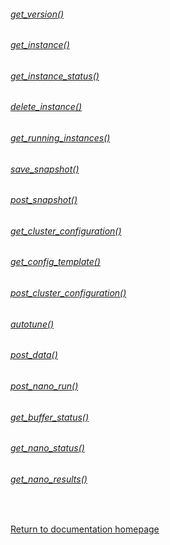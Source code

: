 ###### [get_version()](./Functions/get_version.md)

###### [get_instance()](./Functions/get_instance.md)

###### [get_instance_status()](./Functions/get_instance_status.md)

###### [delete_instance()](./Functions/delete_instance.md)

###### [get_running_instances()](./Functions/get_running_instances.md)

###### [save_snapshot()](./Functions/save_snapshot.md)

###### [post_snapshot()](./Functions/post_snapshot.md)

###### [get_cluster_configuration()](./Functions/get_cluster_configuration.md)

###### [get_config_template()](./Functions/get_config_template.md)

###### [post_cluster_configuration()](./Functions/post_cluster_configuration.md)

###### [autotune()](./Functions/autotune.md)

###### [post_data()](./Functions/post_data.md)

###### [post_nano_run()](./Functions/post_nano_run.md)

###### [get_buffer_status()](./Functions/get_buffer_status.md)

###### [get_nano_status()](./Functions/get_nano_status.md)

###### [get_nano_results()](./Functions/get_nano_results.md)
<br/>

[Return to documentation homepage](./Docs_Landing_Page.md)
